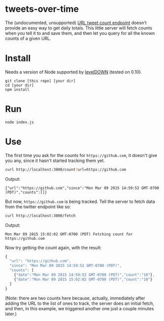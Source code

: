 
# tweets-over-time

The (undocumented, unsupported) [URL tweet count endpoint][1] doesn't provide an easy way to get daily totals.  This little server will fetch counts when you tell it to
and save them, and then let you query for all the known counts of a given URL.


# Install

Needs a version of Node supported by [levelDOWN][2] (tested on 0.10).

```
git clone [this repo] [your dir]
cd [your dir]
npm install
```

# Run

```
node index.js
```

# Use

The first time you ask for the counts for `https://github.com`, it doesn't give you 
any, since it hasn't started tracking them yet.

```bash
curl http://localhost:3000/count?url=https://github.com
```
Output:
```
{"url":"https://github.com","since":"Mon Mar 09 2015 14:59:52 GMT-0700 (PDT)","counts":[]}
```


But now, `https://github.com` is being tracked.  Tell the server to fetch data
from the twitter endpoint like so:

```bash
curl http://localhost:3000/fetch
```
Output:
```
Mon Mar 09 2015 15:02:02 GMT-0700 (PDT) Fetching count for https://github.com
```

Now try getting the count again, with the result:

```javascript
{
  "url": "https://github.com",
  "since": "Mon Mar 09 2015 14:59:52 GMT-0700 (PDT)",
  "counts": [
    {"date":"Mon Mar 09 2015 14:59:52 GMT-0700 (PDT)","count":"10"},
    {"date":"Mon Mar 09 2015 15:02:02 GMT-0700 (PDT)","count":"10"}
  ]
}
```

(Note: there are two counts here because, actually, immediately after adding the
URL to the list of ones to track, the server does an initial fetch, and then, in
this example, we triggered another one just a couple minutes later.)





[1]: https://google.com
[2]: https://github.com/rvagg/node-leveldown/
